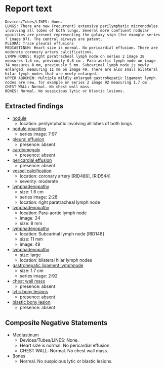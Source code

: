 # Report text

```text
Devices/Tubes/LINES: None.
LUNGS: There are new (recurrent) extensive perilymphatic micronodules involving all lobes of both lungs. Several more confluent nodular opacities are present representing the galaxy sign (for example series 7 image 97). The central airways are patent.
PLEURA: Trace pleural effusions
MEDIASTINUM: Heart size is normal. No pericardial effusion. There are moderate coronary artery calcifications.
LYMPH NODES: Right paratracheal lymph node on series 2 image 28 measures 1.6 cm, previously 0.8 cm . Para-aortic lymph node on image 34 measures 8 mm, previously 5 mm. Subcarinal lymph node is newly enlarged, measuring 11 mm on image 49. There are also small bilateral hilar lymph nodes that are newly enlarged.
UPPER ABDOMEN: Multiple mildly enlarged gastrohepatic ligament lymph nodes are new, for example on series 2 image 92 measuring 1.7 cm .
CHEST WALL: Normal. No chest wall mass.
BONES: Normal. No suspicious lytic or blastic lesions.
```

## Extracted findings

- [nodule](../../definitions/hood/pulmonary-nodule.md)
  - location: perilymphatic involving all lobes of both lungs
- [nodule opacities](../../definitions/hood/pulmonary-nodule.md)
  - series image: 7:97
- [pleural effusion](../../definitions/hood/pleural-effusion.json)
  - presence: absent
- [cardiomegaly](../../definitions/upmedic/Cardiomegaly.cde.md)
  - presence: absent
- [pericardial effusion](../../definitions/hood/pericardial-effusion.json)
  - presence: absent
- [vessel calcification](../../definitions/nuance/coronary_artery_calcification.json)
  - location: coronary artery \[RID486\], \[RID544\]
  - severity: moderate
- [lymphadenopathy](../../definitions/hood/mediastinal-lymph-nodes.json)
  - size: 1.6 cm
  - series image: 2:28
  - location: right paratracheal lymph node
- [lymphadenopathy](../../definitions/hood/mediastinal-lymph-nodes.json)
  - location: Para-aortic lymph node
  - image: 34
  - size: 8 mm
- [lymphadenopathy](../../definitions/hood/mediastinal-lymph-nodes.json)
  - location: Subcarinal lymph node \[RID148\]
  - size: 11 mm
  - image: 49
- [lymphadenopathy](../../definitions/hood/mediastinal-lymph-nodes.json)
  - size: large
  - location: bilateral hilar lymph nodes
- [gastrohepatic ligament lymphnode](../../definitions/nuance/upper_abdominal_lymphadenopathy.json)
  - size: 1.7 cm
  - series image: 2:92
- [chest wall mass](../../definitions/nuance/chest_wall_mass.json)
  - presence: absent
- [lytic bony lesions](../../definitions/hood/lytic-lesion.md)
  - presence: absent
- [blastic bony lesion](../../definitions/hood/sclerotic-lesion.md)
  - presence: absent

## Composite Negative Statements

- Mediastinum
  - Devices/Tubes/LINES: None.
  - Heart size is normal. No pericardial effusion.
  - CHEST WALL: Normal. No chest wall mass.
- Bones
  - Normal. No suspicious lytic or blastic lesions.
